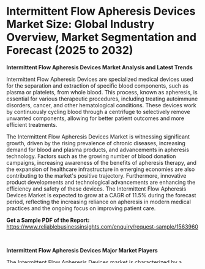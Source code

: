 <p><h1>Intermittent Flow Apheresis Devices Market Size: Global Industry Overview, Market Segmentation and Forecast (2025 to 2032)</h1></p><p><strong>Intermittent Flow Apheresis Devices Market Analysis and Latest Trends</strong></p>
<p><p>Intermittent Flow Apheresis Devices are specialized medical devices used for the separation and extraction of specific blood components, such as plasma or platelets, from whole blood. This process, known as apheresis, is essential for various therapeutic procedures, including treating autoimmune disorders, cancer, and other hematological conditions. These devices work by continuously cycling blood through a centrifuge to selectively remove unwanted components, allowing for better patient outcomes and more efficient treatments.</p><p>The Intermittent Flow Apheresis Devices Market is witnessing significant growth, driven by the rising prevalence of chronic diseases, increasing demand for blood and plasma products, and advancements in apheresis technology. Factors such as the growing number of blood donation campaigns, increasing awareness of the benefits of apheresis therapy, and the expansion of healthcare infrastructure in emerging economies are also contributing to the market's positive trajectory. Furthermore, innovative product developments and technological advancements are enhancing the efficiency and safety of these devices. The Intermittent Flow Apheresis Devices Market is expected to grow at a CAGR of 11.5% during the forecast period, reflecting the increasing reliance on apheresis in modern medical practices and the ongoing focus on improving patient care.</p></p>
<p><strong>Get a Sample PDF of the Report:&nbsp;</strong> <a href="https://www.reliablebusinessinsights.com/enquiry/request-sample/1563960?utm_campaign=2295&utm_medium=2&utm_source=Github&utm_content=ia&utm_term=04032025&utm_id=intermittent-flow-apheresis-devices">https://www.reliablebusinessinsights.com/enquiry/request-sample/1563960</a></p>
<p>&nbsp;</p>
<p><strong>Intermittent Flow Apheresis Devices Major Market Players</strong></p>
<p><p>The Intermittent Flow Apheresis Devices market is characterized by a diverse range of players focused on innovation and expansion. Key players include Haemonetics Corporation, Fresenius Medical Care, Terumo BCT, Asahi Kasei Medical, Kawasumi Laboratories, Cerus Corporation, B. Braun Melsungen, HemaCare Corporation, Kaneka Corporation, and Nikkiso Co., Ltd.</p><p>Haemonetics Corporation, a leader in blood management solutions, reported sales revenue of approximately $1.1 billion. The company focuses on enhancing device efficiency and patient outcomes, leveraging advanced technology. Its robust portfolio positions it well for growth as the demand for apheresis procedures increases.</p><p>Fresenius Medical Care, with annual sales exceeding $20 billion, is a global leader in dialysis and also offers apheresis products. The company is expanding its apheresis division, emphasizing the growing awareness of blood disorders and the need for apheresis therapies.</p><p>Terumo BCT, known for its blood component technologies, is leveraging its research in blood management to enhance the effectiveness of its apheresis devices. The company has seen steady growth driven by increasing demand in emerging markets.</p><p>Asahi Kasei Medical focuses on manufacturing apheresis devices and has demonstrated market growth through continuous innovation and improved product offerings. The company is invested in enhancing device performance, which is expected to drive future sales positively.</p><p>Kawasumi Laboratories is recognized for its high-quality apheresis products and is expanding its market presence. The company's strategic initiatives aim to tap into the rising global demand for apheresis treatments, contributing to its revenue growth.</p><p>Overall, the market for Intermittent Flow Apheresis Devices is on an upward trajectory due to rising incidences of blood-related disorders and a growing emphasis on blood component therapies, creating ample opportunities for these key players.</p></p>
<p>&nbsp;</p>
<p><strong>What Are The Key Opportunities For Intermittent Flow Apheresis Devices Manufacturers?</strong></p>
<p><p>The Intermittent Flow Apheresis Devices market is poised for significant growth, driven by increasing demand for blood component separation in therapeutic applications, including autoimmune diseases and chronic conditions. The rise in patient awareness and advancements in apheresis technology are key growth catalysts. Market trends indicate a shift towards automated, user-friendly devices that enhance patient safety and efficiency. Future outlook suggests robust growth, supported by ongoing research, technological innovations, and expanding healthcare infrastructure in emerging markets. Collaborations between manufacturers and healthcare providers will further enhance market penetration and diversification, ensuring sustained development through 2030 and beyond.</p></p>
<p><strong>Inquire or Share Your Questions If Any Before Purchasing This Report:</strong> <a href="https://www.reliablebusinessinsights.com/enquiry/pre-order-enquiry/1563960?utm_campaign=2295&utm_medium=2&utm_source=Github&utm_content=ia&utm_term=04032025&utm_id=intermittent-flow-apheresis-devices">https://www.reliablebusinessinsights.com/enquiry/pre-order-enquiry/1563960</a></p>
<p>&nbsp;</p>
<p><strong>Market Segmentation</strong></p>
<p><strong>The Intermittent Flow Apheresis Devices Market Analysis by types is segmented into:</strong></p>
<p><ul><li>Plasma Separators</li><li>Plasma Component Separators</li><li>Immunoadsorption Columns</li><li>Plasma Perfusion Columns</li><li>Hemoperfusion Columns</li></ul></p>
<p><p>The Intermittent Flow Apheresis Devices market encompasses various types, each serving distinct purposes in blood component separation. Plasma Separators efficiently isolate plasma from whole blood. Plasma Component Separators target specific plasma components like clotting factors. Immunoadsorption Columns selectively remove antibodies and other proteins. Plasma Perfusion Columns enhance treatment by continuously filtering plasma for therapeutic use. Hemoperfusion Columns are designed to remove toxins and harmful substances from the blood, contributing significantly to therapeutic procedures and patient care in clinical settings.</p></p>
<p><strong>Purchase this Report:&nbsp;</strong><a href="https://www.reliablebusinessinsights.com/purchase/1563960?utm_campaign=2295&utm_medium=2&utm_source=Github&utm_content=ia&utm_term=04032025&utm_id=intermittent-flow-apheresis-devices">https://www.reliablebusinessinsights.com/purchase/1563960</a></p>
<p>&nbsp;</p>
<p><strong>The Intermittent Flow Apheresis Devices Market Industry Research by Application is segmented into:</strong></p>
<p><ul><li>Plasmapheresis</li><li>Plateletpheresis</li><li>Erythrocytapheresis</li><li>Leukapheresis</li><li>Other</li></ul></p>
<p><p>The Intermittent Flow Apheresis Devices Market serves various medical applications. Plasmapheresis involves blood plasma separation for conditions like autoimmune diseases. Plateletpheresis focuses on collecting platelets for transfusions and therapeutic uses. Erythrocytapheresis targets the removal of red blood cells, beneficial for disorders like sickle cell anemia. Leukapheresis is used to filter white blood cells for leukemia treatment or immune therapies. Additionally, other applications may include cellular therapies and research purposes, enhancing patient care and treatment options across various medical fields.</p></p>
<p><a href="https://www.reliablebusinessinsights.com/intermittent-flow-apheresis-devices-r1563960?utm_campaign=2295&utm_medium=2&utm_source=Github&utm_content=ia&utm_term=04032025&utm_id=intermittent-flow-apheresis-devices">&nbsp;https://www.reliablebusinessinsights.com/intermittent-flow-apheresis-devices-r1563960</a></p>
<p><strong>In terms of Region, the Intermittent Flow Apheresis Devices Market Players available by Region are:</strong></p>
<p>
    <p> <strong> North America: </strong>
        <ul>
            <li>United States</li>
            <li>Canada</li>
        </ul>
        </p> 
    <p> <strong> Europe: </strong>
        <ul>
            <li>Germany</li>
            <li>France</li>
            <li>U.K.</li>
            <li>Italy</li>
            <li>Russia</li>
        </ul>
        </p> 
    <p> <strong> Asia-Pacific: </strong>
        <ul>
            <li>China</li>
            <li>Japan</li>
            <li>South Korea</li>
            <li>India</li>
            <li>Australia</li>
            <li>China Taiwan</li>
            <li>Indonesia</li>
            <li>Thailand</li>
            <li>Malaysia</li>
        </ul>
        </p> 
    <p> <strong> Latin America: </strong>
        <ul>
            <li>Mexico</li>
            <li>Brazil</li>
            <li>Argentina Korea</li>
            <li>Colombia</li>
        </ul>
        </p> 
    <p> <strong> Middle East & Africa: </strong>
        <ul>
            <li>Turkey</li>
            <li>Saudi</li>
            <li>Arabia</li>
            <li>UAE</li>
            <li>Korea</li>
        </ul>
    </p>
    </p>
<p><p>The Intermittent Flow Apheresis Devices Market is anticipated to witness substantial growth across various regions. North America is expected to dominate the market, with a projected share of approximately 40%, driven by advancements in healthcare technology and increasing demand for plasmapheresis. Europe follows with around 30%, supported by growing awareness and adoption of therapeutic apheresis. The APAC region, particularly China, is projected to capture approximately 20%, propelled by rapid healthcare expansion and rising patient populations, while the remaining 10% is attributed to other emerging markets.</p></p>
<p><strong>Purchase this Report: </strong><a href="https://www.reliablebusinessinsights.com/purchase/1563960?utm_campaign=2295&utm_medium=2&utm_source=Github&utm_content=ia&utm_term=04032025&utm_id=intermittent-flow-apheresis-devices">https://www.reliablebusinessinsights.com/purchase/1563960</a></p>
<p>&nbsp;<strong>Get a Sample PDF of the Report:&nbsp;&nbsp;</strong><a href="https://www.reliablebusinessinsights.com/enquiry/request-sample/1563960?utm_campaign=2295&utm_medium=2&utm_source=Github&utm_content=ia&utm_term=04032025&utm_id=intermittent-flow-apheresis-devices">https://www.reliablebusinessinsights.com/enquiry/request-sample/1563960</a></p>
<p><strong></strong></p>
<p>Check more reports on <a href="https://www.reliablebusinessinsights.com/?utm_campaign=2295&utm_medium=2&utm_source=Github&utm_content=ia&utm_term=04032025&utm_id=intermittent-flow-apheresis-devices">https://www.reliablebusinessinsights.com/</a></p>